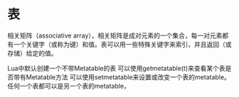 # 表

相关矩阵（associative array），相关矩阵是成对元素的一个集合，每一对元素都有一个关键字（或称为键）和值。表可以用一些特殊关键字来索引，并且返回（或存储）给定的值。

Lua中默认创建一个不带Metatable的表
可以使用getmetatable(t)来查看某个表是否带有Metatable方法
可以使用setmetatable来设置或改变一个表的metatable。
任何一个表都可以是另一个表的metatable，